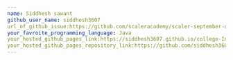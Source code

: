 ```yaml
---
name: Siddhesh sawant 
github_user_name: siddhesh3607
url_of_github_issue:https://github.com/scaleracademy/scaler-september-open-source-challenge/issues/367#issue-1359094929
your_favroite_programming_language: Java
your_hosted_github_pages_link:https://siddhesh3607.github.io/college-Inauguration/
your_hosted_github_pages_repository_link:https://github.com/siddhesh3607/college-Inauguration
---
```


